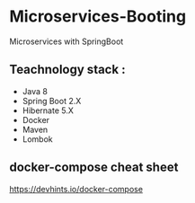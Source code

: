 # Microservices-Booting
Microservices with SpringBoot

## Teachnology stack : 

- Java 8
- Spring Boot 2.X
- Hibernate 5.X
- Docker
- Maven
- Lombok


## docker-compose cheat sheet

https://devhints.io/docker-compose